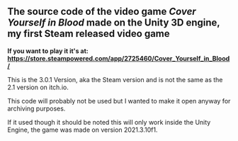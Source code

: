 ## The source code of the video game *Cover Yourself in Blood* made on the Unity 3D engine, my first Steam released video game

**If you want to play it it's at: <https://store.steampowered.com/app/2725460/Cover_Yourself_in_Blood/>**

This is the 3.0.1 Version, aka the Steam version and is not the same as the 2.1 version on itch.io.

This code will probably not be used but I wanted to make it open anyway for archiving purposes.

If it used though it should be noted this will only work inside the Unity Engine, the game was made on version 2021.3.10f1.
